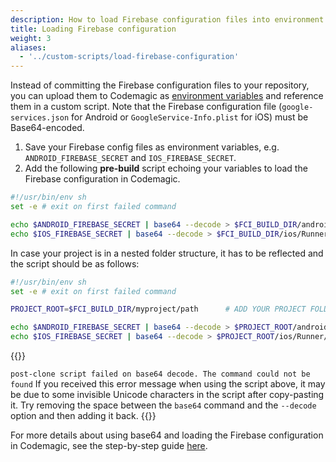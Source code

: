 ```yaml
---
description: How to load Firebase configuration files into environment variables in a Flutter UI pre-build script
title: Loading Firebase configuration
weight: 3
aliases:
  - '../custom-scripts/load-firebase-configuration'
---
```


Instead of committing the Firebase configuration files to your repository, you can upload them to Codemagic as [environment variables](../building/environment-variables/) and reference them in a custom script. Note that the Firebase configuration file (`google-services.json` for Android or `GoogleService-Info.plist` for iOS) must be Base64-encoded.

1.  Save your Firebase config files as environment variables, e.g. `ANDROID_FIREBASE_SECRET` and `IOS_FIREBASE_SECRET`. 
2.  Add the following **pre-build** script echoing your variables to load the Firebase configuration in Codemagic.

  ```bash
  #!/usr/bin/env sh
  set -e # exit on first failed command

  echo $ANDROID_FIREBASE_SECRET | base64 --decode > $FCI_BUILD_DIR/android/app/google-services.json
  echo $IOS_FIREBASE_SECRET | base64 --decode > $FCI_BUILD_DIR/ios/Runner/GoogleService-Info.plist
  ```

  In case your project is in a nested folder structure, it has to be reflected and the script should be as follows: 

  ```bash
  #!/usr/bin/env sh
  set -e # exit on first failed command

  PROJECT_ROOT=$FCI_BUILD_DIR/myproject/path      # ADD YOUR PROJECT FOLDER PATH HERE

  echo $ANDROID_FIREBASE_SECRET | base64 --decode > $PROJECT_ROOT/android/app/google-services.json
  echo $IOS_FIREBASE_SECRET | base64 --decode > $PROJECT_ROOT/ios/Runner/GoogleService-Info.plist
  ```

{{<notebox>}}

`post-clone script failed on base64 decode. The command could not be found`
If you received this error message when using the script above, it may be due to some invisible Unicode characters in the script after copy-pasting it. Try removing the space between the `base64` command and the `--decode` option and then adding it back.
{{</notebox>}}

For more details about using base64 and loading the Firebase configuration in Codemagic, see the step-by-step guide [here](https://blog.codemagic.io/how-to-load-firebase-config-in-codemagic-with-environment-variables/).
